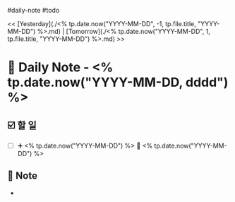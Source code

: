 #daily-note #todo

<< [Yesterday](./<% tp.date.now("YYYY-MM-DD", -1, tp.file.title, "YYYY-MM-DD") %>.md) | [Tomorrow](./<% tp.date.now("YYYY-MM-DD", 1, tp.file.title, "YYYY-MM-DD") %>.md) >>

# 📒 Daily Note - <% tp.date.now("YYYY-MM-DD, dddd") %>


## ☑️ 할 일

- [ ]  ➕ <% tp.date.now("YYYY-MM-DD") %> 📅 <% tp.date.now("YYYY-MM-DD") %>


## 📝 Note

- 
